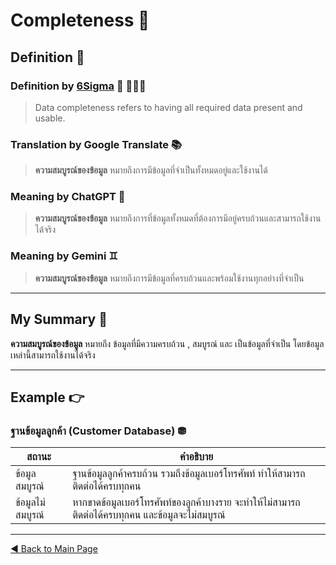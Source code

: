 # Completeness 💯

## Definition 🔖

### Definition by [6Sigma](https://www.6sigma.us/six-sigma-in-focus/dimensions-of-data-quality/) 🗿 🤫🧏‍♂️
> Data completeness refers to having all required data present and usable.  

### Translation by Google Translate 📚
> **ความสมบูรณ์ของข้อมูล** หมายถึงการมีข้อมูลที่จำเป็นทั้งหมดอยู่และใช้งานได้

### Meaning by ChatGPT 🤖
> **ความสมบูรณ์ของข้อมูล** หมายถึงการที่ข้อมูลทั้งหมดที่ต้องการมีอยู่ครบถ้วนและสามารถใช้งานได้จริง

### Meaning by Gemini ♊︎
> **ความสมบูรณ์ของข้อมูล** หมายถึงการมีข้อมูลที่ครบถ้วนและพร้อมใช้งานทุกอย่างที่จำเป็น

---

## My Summary 🤔
**ความสมบูรณ์ของข้อมูล** หมายถึง ข้อมูลที่มีความครบถ้วน , สมบูรณ์ และ เป็นข้อมูลที่จำเป็น โดยข้อมูลเหล่านี้สามารถใช้งานได้จริง

---

## Example 👉

### ฐานข้อมูลลูกค้า (Customer Database) ⛃

| **สถานะ**       | **คำอธิบาย**                                                                                   |
|------------------|-----------------------------------------------------------------------------------------------|
| ข้อมูลสมบูรณ์    | ฐานข้อมูลลูกค้าครบถ้วน รวมถึงข้อมูลเบอร์โทรศัพท์ ทำให้สามารถติดต่อได้ครบทุกคน                 |
| ข้อมูลไม่สมบูรณ์ | หากขาดข้อมูลเบอร์โทรศัพท์ของลูกค้าบางราย จะทำให้ไม่สามารถติดต่อได้ครบทุกคน และข้อมูลจะไม่สมบูรณ์ |

---

[◀ Back to Main Page](README.md)
